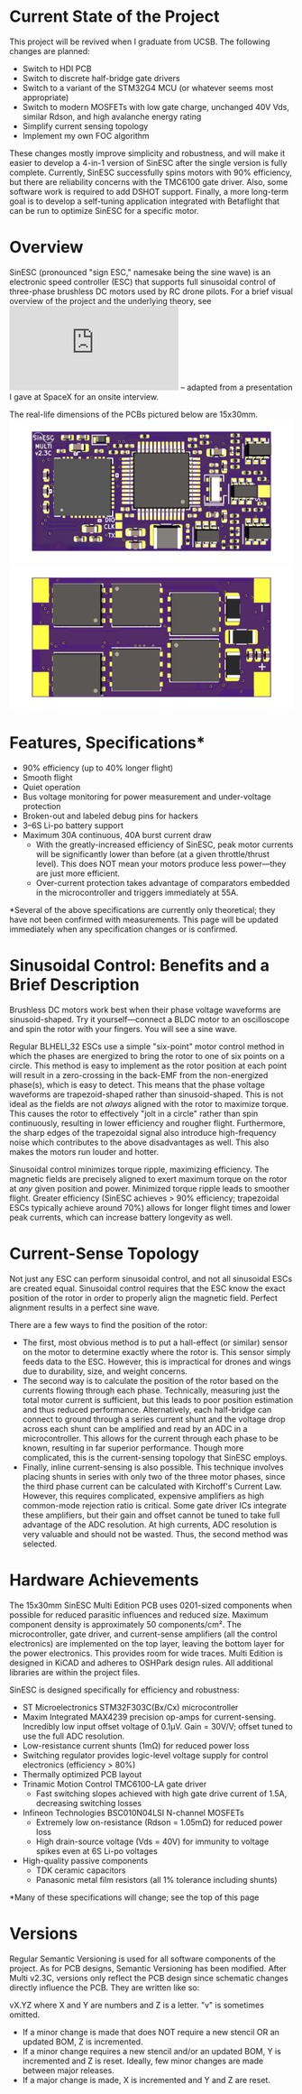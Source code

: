 # Current State of the Project
This project will be revived when I graduate from UCSB. The following changes are planned:

- Switch to HDI PCB
- Switch to discrete half-bridge gate drivers
- Switch to a variant of the STM32G4 MCU (or whatever seems most appropriate)
- Switch to modern MOSFETs with low gate charge, unchanged 40V Vds, similar Rdson, and high avalanche energy rating
- Simplify current sensing topology
- Implement my own FOC algorithm

These changes mostly improve simplicity and robustness, and will make it easier to develop a 4-in-1 version of SinESC after the single version is fully complete. Currently, SinESC successfully spins motors with 90% efficiency, but there are reliability concerns with the TMC6100 gate driver. Also, some software work is required to add DSHOT support. Finally, a more long-term goal is to develop a self-tuning application integrated with Betaflight that can be run to optimize SinESC for a specific motor.

# Overview
SinESC (pronounced "sign ESC," namesake being the sine wave) is an electronic speed controller (ESC) that supports full sinusoidal control of three-phase brushless DC motors used by RC drone pilots. For a brief visual overview of the project and the underlying theory, see ![this presentation](https://github.com/SAR-mango/SinESC/blob/master/sinesc_slides/sinesc_slides.pdf) – adapted from a presentation I gave at SpaceX for an onsite interview.

The real-life dimensions of the PCBs pictured below are 15x30mm.
![Multi Edition v2.3C Top](https://raw.githubusercontent.com/SAR-mango/SinESC/master/Multi%20Edition/SinESC-Multi/Exported%20Files/3D%20Render%20Front.jpg)
![Multi Edition v2.3C Bottom](https://raw.githubusercontent.com/SAR-mango/SinESC/master/Multi%20Edition/SinESC-Multi/Exported%20Files/3D%20Render%20Back.jpg)

# Features, Specifications*
- 90% efficiency (up to 40% longer flight)
- Smooth flight
- Quiet operation
- Bus voltage monitoring for power measurement and under-voltage protection
- Broken-out and labeled debug pins for hackers
- 3–6S Li-po battery support
- Maximum 30A continuous, 40A burst current draw
  - With the greatly-increased efficiency of SinESC, peak motor currents will be significantly lower than before (at a given throttle/thrust level). This does NOT mean your motors produce less power—they are just more efficient.
  - Over-current protection takes advantage of comparators embedded in the microcontroller and triggers immediately at 55A.

\*Several of the above specifications are currently only theoretical; they have not been confirmed with measurements. This page will be updated immediately when any specification changes or is confirmed.

# Sinusoidal Control: Benefits and a Brief Description
Brushless DC motors work best when their phase voltage waveforms are sinusoid-shaped. Try it yourself—connect a BLDC motor to an oscilloscope and spin the rotor with your fingers. You will see a sine wave. 

Regular BLHELI_32 ESCs use a simple "six-point" motor control method in which the phases are energized to bring the rotor to one of six points on a circle. This method is easy to implement as the rotor position at each point will result in a zero-crossing in the back-EMF from the non-energized phase(s), which is easy to detect. This means that the phase voltage waveforms are trapezoid-shaped rather than sinusoid-shaped. This is not ideal as the fields are not *always* aligned with the rotor to maximize torque. This causes the rotor to effectively "jolt in a circle" rather than spin continuously, resulting in lower efficiency and rougher flight. Furthermore, the sharp edges of the trapezoidal signal also introduce high-frequency noise which contributes to the above disadvantages as well. This also makes the motors run louder and hotter.

Sinusoidal control minimizes torque ripple, maximizing efficiency. The magnetic fields are precisely aligned to exert maximum torque on the rotor at *any* given position and power. Minimized torque ripple leads to smoother flight. Greater efficiency (SinESC achieves > 90% efficiency; trapezoidal ESCs typically achieve around 70%) allows for longer flight times and lower peak currents, which can increase battery longevity as well.

# Current-Sense Topology
Not just any ESC can perform sinusoidal control, and not all sinusoidal ESCs are created equal. Sinusoidal control requires that the ESC know the exact position of the rotor in order to properly align the magnetic field. Perfect alignment results in a perfect sine wave.

There are a few ways to find the position of the rotor:
- The first, most obvious method is to put a hall-effect (or similar) sensor on the motor to determine exactly where the rotor is. This sensor simply feeds data to the ESC. However, this is impractical for drones and wings due to durability, size, and weight concerns.
- The second way is to calculate the position of the rotor based on the currents flowing through each phase. Technically, measuring just the total motor current is sufficient, but this leads to poor position estimation and thus reduced performance. Alternatively, each half-bridge can connect to ground through a series current shunt and the voltage drop across each shunt can be amplified and read by an ADC in a microcontroller. This allows for the current through each phase to be known, resulting in far superior performance. Though more complicated, this is the current-sensing topology that SinESC employs.
- Finally, inline current-sensing is also possible. This technique involves placing shunts in series with only two of the three motor phases, since the third phase current can be calculated with Kirchoff's Current Law. However, this requires complicated, expensive amplifiers as high common-mode rejection ratio is critical. Some gate driver ICs integrate these amplifiers, but their gain and offset cannot be tuned to take full advantage of the ADC resolution. At high currents, ADC resolution is very valuable and should not be wasted. Thus, the second method was selected.

# Hardware Achievements
The 15x30mm SinESC Multi Edition PCB uses 0201-sized components when possible for reduced parasitic influences and reduced size. Maximum component density is approximately 50 components/cm². The microcontroller, gate driver, and current-sense amplifiers (all the control electronics) are implemented on the top layer, leaving the bottom layer for the power electronics. This provides room for wide traces. Multi Edition is designed in KiCAD and adheres to OSHPark design rules. All additional libraries are within the project files.

SinESC is designed specifically for efficiency and robustness:
- ST Microelectronics STM32F303C(Bx/Cx) microcontroller
- Maxim Integrated MAX4239 precision op-amps for current-sensing. Incredibly low input offset voltage of 0.1µV. Gain = 30V/V; offset tuned to use the full ADC resolution.
- Low-resistance current shunts (1mΩ) for reduced power loss
- Switching regulator provides logic-level voltage supply for control electronics (efficiency > 80%)
- Thermally optimized PCB layout
- Trinamic Motion Control TMC6100-LA gate driver
  - Fast switching slopes achieved with high gate drive current of 1.5A, decreasing switching losses
- Infineon Technologies BSC010N04LSI N-channel MOSFETs
  - Extremely low on-resistance (Rdson = 1.05mΩ) for reduced power loss
  - High drain-source voltage (Vds = 40V) for immunity to voltage spikes even at 6S Li-po voltages
- High-quality passive components
  - TDK ceramic capacitors
  - Panasonic metal film resistors (all 1% tolerance including shunts)

\*Many of these specifications will change; see the top of this page

# Versions
Regular Semantic Versioning is used for all software components of the project. As for PCB designs, Semantic Versioning has been modified. After Multi v2.3C, versions only reflect the PCB design since schematic changes directly influence the PCB. They are written like so:

vX.YZ where X and Y are numbers and Z is a letter. "v" is sometimes omitted.
- If a minor change is made that does NOT require a new stencil OR an updated BOM, Z is incremented.
- If a minor change requires a new stencil and/or an updated BOM, Y is incremented and Z is reset. Ideally, few minor changes are made between major releases.
- If a major change is made, X is incremented and Y and Z are reset.
